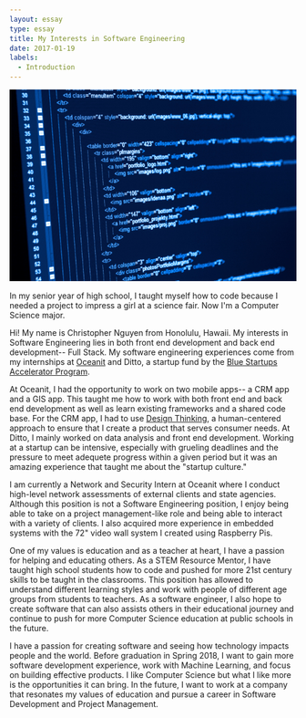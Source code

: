 ```yaml
---
layout: essay
type: essay
title: My Interests in Software Engineering
date: 2017-01-19
labels:
  - Introduction
---
```


<img class="ui medium left floated image" src="../images/soft.jpg">

In my senior year of high school, I taught myself how to code because I needed a project to impress a girl at a science fair. Now I'm a Computer Science major.

Hi! My name is Christopher Nguyen from Honolulu, Hawaii. My interests in Software Engineering lies in both front end development and back end development-- Full Stack. My software engineering experiences come from my internships at [Oceanit](http://www.oceanit.com/) and Ditto, a startup fund by the [Blue Startups Accelerator Program](http://bluestartups.com/). 

At Oceanit, I had the opportunity to work on two mobile apps-- a CRM app and a GIS app. This taught me how to work with both front end and back end development as well as learn existing frameworks and a shared code base. For the CRM app, I had to use [Design Thinking](http://dschool.stanford.edu/dgift/), a human-centered approach to ensure that I create a product that serves consumer needs. At Ditto, I mainly worked on data analysis and front end development. Working at a startup can be intensive, especially with grueling deadlines and the pressure to meet adequete progress within a given period but it was an amazing experience that taught me about the "startup culture." 

I am currently a Network and Security Intern at Oceanit where I conduct high-level network assessments of external clients and state agencies. Although this position is not a Software Engineering position, I enjoy being able to take on a project management-like role and being able to interact with a variety of clients. I also acquired more experience in embedded systems with the 72" video wall system I created using Raspberry Pis.  

One of my values is education and as a teacher at heart, I have a passion for helping and educating others. 
As a STEM Resource Mentor, I have taught high school students how to code and pushed for more 21st century skills to be taught in the classrooms. This position has allowed to understand different learning styles and work with people of different age groups from students to teachers. As a software engineer, I also hope to create software that can also assists others in their educational journey and continue to push for more Computer Science education at public schools in the future.

I have a passion for creating software and seeing how technology impacts people and the world. Before graduation in Spring 2018, I want to gain more software development experience, work with Machine Learning, and focus on building effective products.
I like Computer Science but what I like more is the opportunities it can bring. 
In the future, I want to work at a company that resonates my values of education and pursue a career in Software Development and Project Management. 

